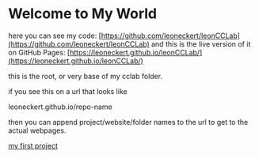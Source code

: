 # Welcome to My World

here you can see my code: [https://github.com/leoneckert/leonCCLab](https://github.com/leoneckert/leonCCLab)
and this is the live version of it on GitHub Pages: [https://leoneckert.github.io/leonCCLab/](https://leoneckert.github.io/leonCCLab/) 

this is the root, or very base of my cclab folder. 

if you see this on a url that looks like 

leoneckert.github.io/repo-name

then you can append project/website/folder names to the url to get to the actual webpages.

[my first project](my-first-wesbite)